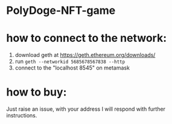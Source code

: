 # PolyDoge-NFT-game
  # how to connect to the network:
 1. download geth at https://geth.ethereum.org/downloads/
 2. run <code>geth --networkid 5685678567838 --http</code>
 3. connect to the "localhost 8545" on metamask

# how to buy:

Just raise an issue, with your address I will respond with further instructions.
